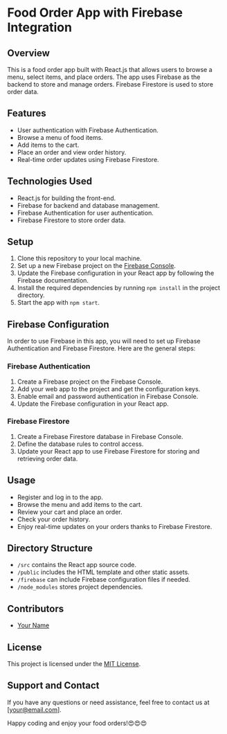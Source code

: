# Food Order App with Firebase Integration

## Overview
This is a food order app built with React.js that allows users to browse a menu, select items, and place orders. The app uses Firebase as the backend to store and manage orders. Firebase Firestore is used to store order data.

## Features
- User authentication with Firebase Authentication.
- Browse a menu of food items.
- Add items to the cart.
- Place an order and view order history.
- Real-time order updates using Firebase Firestore.

## Technologies Used
- React.js for building the front-end.
- Firebase for backend and database management.
- Firebase Authentication for user authentication.
- Firebase Firestore to store order data.

## Setup
1. Clone this repository to your local machine.
2. Set up a new Firebase project on the [Firebase Console](https://console.firebase.google.com/).
3. Update the Firebase configuration in your React app by following the Firebase documentation.
4. Install the required dependencies by running `npm install` in the project directory.
5. Start the app with `npm start`.

## Firebase Configuration
In order to use Firebase in this app, you will need to set up Firebase Authentication and Firebase Firestore. Here are the general steps:

### Firebase Authentication
1. Create a Firebase project on the Firebase Console.
2. Add your web app to the project and get the configuration keys.
3. Enable email and password authentication in Firebase Console.
4. Update the Firebase configuration in your React app.

### Firebase Firestore
1. Create a Firebase Firestore database in Firebase Console.
2. Define the database rules to control access.
3. Update your React app to use Firebase Firestore for storing and retrieving order data.

## Usage
- Register and log in to the app.
- Browse the menu and add items to the cart.
- Review your cart and place an order.
- Check your order history.
- Enjoy real-time updates on your orders thanks to Firebase Firestore.

## Directory Structure
- `/src` contains the React app source code.
- `/public` includes the HTML template and other static assets.
- `/firebase` can include Firebase configuration files if needed.
- `/node_modules` stores project dependencies.

## Contributors
- [Your Name](https://github.com/TheValour)

## License
This project is licensed under the [MIT License](LICENSE).

## Support and Contact
If you have any questions or need assistance, feel free to contact us at [your@email.com].

Happy coding and enjoy your food orders!😍😍😍
